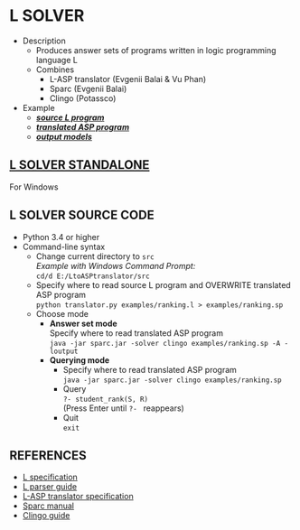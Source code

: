 [.l]: 
https://github.com/iensen/LtoASPtranslator/blob/master/src/examples/ranking.l
[.sp]: 
https://github.com/iensen/LtoASPtranslator/blob/master/src/examples/ranking.sp
[.txt]: 
https://github.com/iensen/LtoASPtranslator/blob/master/src/examples/ranking.txt
[.exe]: 
https://github.com/iensen/LtoASPtranslator/blob/master/Lsolver.zip?raw=true
[L]: 
https://github.com/iensen/LtoASPtranslator/blob/master/Lspec/Lspec.pdf
[parser]: 
https://github.com/iensen/LtoASPtranslator/blob/master/docs/Lparser_guide.txt
[translator]: 
https://github.com/iensen/LtoASPtranslator/blob/master/docs/translator_spec.txt
[Sparc]: 
https://github.com/iensen/sparc/blob/master/User_Manual/Sparc_Manual.pdf
[Clingo]: 
http://sourceforge.net/projects/potassco/files/guide/2.0/guide-2.0.pdf

# L SOLVER
- Description
  - Produces answer sets of programs written in logic programming language L
  - Combines
    - L-ASP translator (Evgenii Balai & Vu Phan)
    - Sparc (Evgenii Balai)
    - Clingo (Potassco)
- Example
  - [**_source L program_**][.l] 
  - [**_translated ASP program_**][.sp] 
  - [**_output models_**][.txt]

## [L SOLVER STANDALONE][.exe]
For Windows

## L SOLVER SOURCE CODE
- Python 3.4 or higher
- Command-line syntax
  - Change current directory to `src`  
    *Example with Windows Command Prompt:*  
    `cd/d E:/LtoASPtranslator/src`
  - Specify where to read source L program and OVERWRITE translated ASP program  
    `python translator.py examples/ranking.l > examples/ranking.sp`
  - Choose mode
    - **Answer set mode**  
      Specify where to read translated ASP program  
      `java -jar sparc.jar -solver clingo examples/ranking.sp -A -loutput`
    - **Querying mode**  
      - Specify where to read translated ASP program  
        `java -jar sparc.jar -solver clingo examples/ranking.sp`
      - Query  
        `?- student_rank(S, R)`  
        (Press Enter until `?- ` reappears)
      - Quit  
        `exit`

## REFERENCES
- [L specification][L]
- [L parser guide][parser]
- [L-ASP translator specification][translator]
- [Sparc manual][Sparc]
- [Clingo guide][Clingo]
